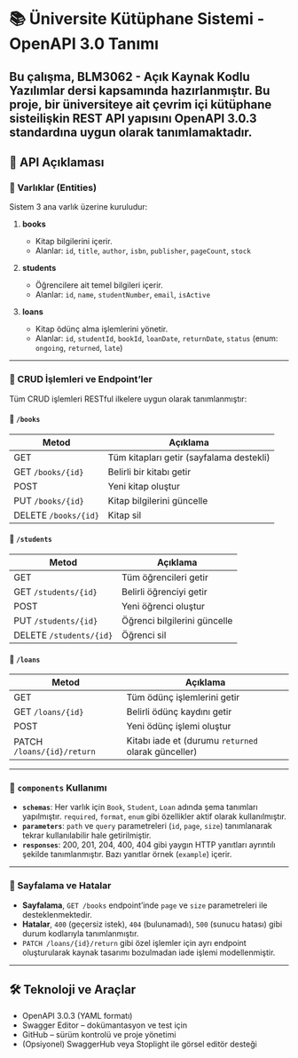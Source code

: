 # 📚 Üniversite Kütüphane Sistemi - OpenAPI 3.0 Tanımı
Bu çalışma, BLM3062 - Açık Kaynak Kodlu Yazılımlar dersi kapsamında hazırlanmıştır.
Bu proje, bir üniversiteye ait çevrim içi kütüphane sisteilişkin REST API yapısını **OpenAPI 3.0.3** standardına uygun olarak tanımlamaktadır.
---

## 📝 API Açıklaması

### 🔹 Varlıklar (Entities)

Sistem 3 ana varlık üzerine kuruludur:

1. **books**
   - Kitap bilgilerini içerir.
   - Alanlar: `id`, `title`, `author`, `isbn`, `publisher`, `pageCount`, `stock`

2. **students**
   - Öğrencilere ait temel bilgileri içerir.
   - Alanlar: `id`, `name`, `studentNumber`, `email`, `isActive`

3. **loans**
   - Kitap ödünç alma işlemlerini yönetir.
   - Alanlar: `id`, `studentId`, `bookId`, `loanDate`, `returnDate`, `status` (enum: `ongoing`, `returned`, `late`)

---

### 🔹 CRUD İşlemleri ve Endpoint’ler

Tüm CRUD işlemleri RESTful ilkelere uygun olarak tanımlanmıştır:

#### 📘 `/books`
| Metod | Açıklama |
|-------|----------|
| GET   | Tüm kitapları getir (sayfalama destekli) |
| GET `/books/{id}` | Belirli bir kitabı getir |
| POST  | Yeni kitap oluştur |
| PUT `/books/{id}` | Kitap bilgilerini güncelle |
| DELETE `/books/{id}` | Kitap sil |

#### 👤 `/students`
| Metod | Açıklama |
|-------|----------|
| GET   | Tüm öğrencileri getir |
| GET `/students/{id}` | Belirli öğrenciyi getir |
| POST  | Yeni öğrenci oluştur |
| PUT `/students/{id}` | Öğrenci bilgilerini güncelle |
| DELETE `/students/{id}` | Öğrenci sil |

#### 🔄 `/loans`
| Metod | Açıklama |
|-------|----------|
| GET   | Tüm ödünç işlemlerini getir |
| GET `/loans/{id}` | Belirli ödünç kaydını getir |
| POST  | Yeni ödünç işlemi oluştur |
| PATCH `/loans/{id}/return` | Kitabı iade et (durumu `returned` olarak günceller) |

---

### 🔹 `components` Kullanımı

- **`schemas`**: Her varlık için `Book`, `Student`, `Loan` adında şema tanımları yapılmıştır. `required`, `format`, `enum` gibi özellikler aktif olarak kullanılmıştır.
- **`parameters`**: `path` ve `query` parametreleri (`id`, `page`, `size`) tanımlanarak tekrar kullanılabilir hale getirilmiştir.
- **`responses`**: 200, 201, 204, 400, 404 gibi yaygın HTTP yanıtları ayrıntılı şekilde tanımlanmıştır. Bazı yanıtlar örnek (`example`) içerir.

---

### 🔹 Sayfalama ve Hatalar

- **Sayfalama**, `GET /books` endpoint’inde `page` ve `size` parametreleri ile desteklenmektedir.
- **Hatalar**, `400` (geçersiz istek), `404` (bulunamadı), `500` (sunucu hatası) gibi durum kodlarıyla tanımlanmıştır.
- `PATCH /loans/{id}/return` gibi özel işlemler için ayrı endpoint oluşturularak kaynak tasarımı bozulmadan iade işlemi modellenmiştir.

---

## 🛠 Teknoloji ve Araçlar

- OpenAPI 3.0.3 (YAML formatı)
- Swagger Editor – dokümantasyon ve test için
- GitHub – sürüm kontrolü ve proje yönetimi
- (Opsiyonel) SwaggerHub veya Stoplight ile görsel editör desteği




